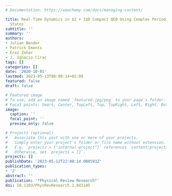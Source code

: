 ```yaml
---
# Documentation: https://wowchemy.com/docs/managing-content/

title: Real-Time Dynamics in $2 + 1$D Compact QED Using Complex Periodic Gaussian
  States
subtitle: ''
summary: ''
authors:
- Julian Bender
- Patrick Emonts
- Erez Zohar
- J. Ignacio Cirac
tags: []
categories: []
date: '2020-10-01'
lastmod: 2023-05-13T00:08:14+02:00
featured: false
draft: false

# Featured image
# To use, add an image named `featured.jpg/png` to your page's folder.
# Focal points: Smart, Center, TopLeft, Top, TopRight, Left, Right, BottomLeft, Bottom, BottomRight.
image:
  caption: ''
  focal_point: ''
  preview_only: false

# Projects (optional).
#   Associate this post with one or more of your projects.
#   Simply enter your project's folder or file name without extension.
#   E.g. `projects = ["internal-project"]` references `content/project/deep-learning/index.md`.
#   Otherwise, set `projects = []`.
projects: []
publishDate: '2023-05-12T22:08:14.000593Z'
publication_types:
- '2'
abstract: ''
publication: '*Physical Review Research*'
doi: 10.1103/PhysRevResearch.2.043145
---
```

